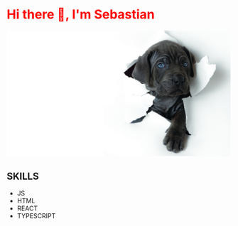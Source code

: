 
<p align="center">
<h1 style="color: red;">Hi there 👋, I'm Sebastian </h1>
</p>

![Dog](https://github.com/besthost86/besthost86/blob/master/R.jpeg)

## SKILLS
* JS
* HTML
* REACT
* TYPESCRIPT
